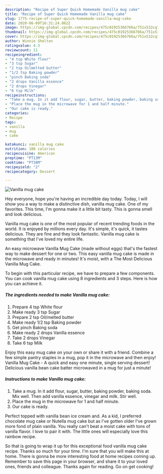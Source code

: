 ```yaml
---
description: "Recipe of Super Quick Homemade Vanilla mug cake"
title: "Recipe of Super Quick Homemade Vanilla mug cake"
slug: 1775-recipe-of-super-quick-homemade-vanilla-mug-cake
date: 2020-06-09T16:31:24.862Z
image: https://img-global.cpcdn.com/recipes/475c01925366766a/751x532cq70/vanilla-mug-cake-recipe-main-photo.jpg
thumbnail: https://img-global.cpcdn.com/recipes/475c01925366766a/751x532cq70/vanilla-mug-cake-recipe-main-photo.jpg
cover: https://img-global.cpcdn.com/recipes/475c01925366766a/751x532cq70/vanilla-mug-cake-recipe-main-photo.jpg
author: Winnie Shelton
ratingvalue: 4.3
reviewcount: 11
recipeingredient:
- "4 tsp White flour"
- "3 tsp Sugar"
- "2 tsp Oilmelted butter"
- "1/2 tsp Baking powder"
- "pinch Baking soda"
- "2 drops Vanilla essence"
- "2 drops Vinegar"
- "6 tsp Milk"
recipeinstructions:
- "Take a mug. In it add flour, sugar, butter, baking powder, baking soda. Mix well. Then add vanilla essence, vinegar and milk. Stir well."
- "Place the mug in the microwave for 1 and half minute."
- "Our cake is ready."
categories:
- Recipe
tags:
- vanilla
- mug
- cake

katakunci: vanilla mug cake 
nutrition: 108 calories
recipecuisine: American
preptime: "PT13M"
cooktime: "PT38M"
recipeyield: "2"
recipecategory: Dessert

---
```



![Vanilla mug cake](https://img-global.cpcdn.com/recipes/475c01925366766a/751x532cq70/vanilla-mug-cake-recipe-main-photo.jpg)

Hey everyone, hope you're having an incredible day today. Today, I will show you a way to make a distinctive dish, vanilla mug cake. One of my favorites. This time, I'm gonna make it a little bit tasty. This is gonna smell and look delicious.

Vanilla mug cake is one of the most popular of recent trending foods in the world. It is enjoyed by millions every day. It's simple, it's quick, it tastes delicious. They are fine and they look fantastic. Vanilla mug cake is something that I've loved my entire life.

An easy microwave Vanilla Mug Cake (made without eggs) that&#39;s the fastest way to make dessert for one or two. This easy vanilla mug cake is made in the microwave and ready in minutes! It&#39;s moist, with a The Most Delicious Vanilla Mug Cake.


To begin with this particular recipe, we have to prepare a few components. You can cook vanilla mug cake using 8 ingredients and 3 steps. Here is how you can achieve it.

<!--inarticleads1-->

##### The ingredients needed to make Vanilla mug cake:

1. Prepare 4 tsp White flour
1. Make ready 3 tsp Sugar
1. Prepare 2 tsp Oil/melted butter
1. Make ready 1/2 tsp Baking powder
1. Get pinch Baking soda
1. Make ready 2 drops Vanilla essence
1. Take 2 drops Vinegar
1. Take 6 tsp Milk


Enjoy this easy mug cake on your own or share it with a friend. Combine a few simple pantry staples in a mug, pop it in the microwave and then enjoy! Vanilla Mug Cake - A quick and easy one minute, single serving dessert! Delicious vanilla bean cake batter microwaved in a mug for just a minute! 

<!--inarticleads2-->

##### Instructions to make Vanilla mug cake:

1. Take a mug. In it add flour, sugar, butter, baking powder, baking soda. Mix well. Then add vanilla essence, vinegar and milk. Stir well.
1. Place the mug in the microwave for 1 and half minute.
1. Our cake is ready.


Perfect topped with vanilla bean ice cream and. As a kid, I preferred chocolate mug cake or Nutella mug cake but as I&#39;ve gotten older I&#39;ve grown more fond of plain vanilla. You really can&#39;t beat a moist cake with tons of vanilla flavor. I love to pair it with. The little ones will especially love this rainbow recipe. 

So that is going to wrap it up for this exceptional food vanilla mug cake recipe. Thanks so much for your time. I'm sure that you will make this at home. There is gonna be more interesting food at home recipes coming up. Remember to save this page in your browser, and share it to your loved ones, friends and colleague. Thanks again for reading. Go on get cooking!
